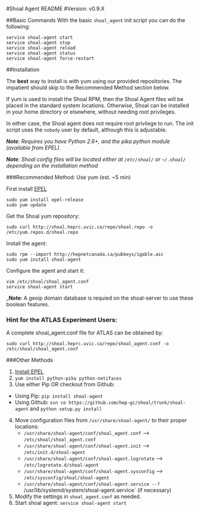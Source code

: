 #Shoal Agent README
#Version: v0.9.X

##Basic Commands
With the basic `shoal_agent` init script you can do the following:

```
service shoal-agent start
service shoal-agent stop
service shoal-agent reload 
service shoal-agent status
service shoal-agent force-restart
```

##Installation

The **best** way to install is with yum using our provided repositories. The impatient should skip to the Recommended Method section below.

If yum is used to install the Shoal RPM, then the Shoal Agent files will be placed in the standard system locations.
Otherwise, Shoal can be installed in your home directory or elsewhere, without needing root privileges.

In either case, the Shoal agent does not require root privilege to run. The init script uses the `nobody` user by default, although this is adjustable.

 _**Note**: Requires you have Python 2.6+, and the pika python module (available from EPEL)._

_**Note**: Shoal config files will be located either at `/etc/shoal/` or `~/.shoal/` depending on the installation method_

###Recommended Method: Use yum (est. ~5 min)

First install [EPEL](http://fedoraproject.org/wiki/EPEL) 

    sudo yum install epel-release
    sudo yum update

Get the Shoal yum repository:

    sudo curl http://shoal.heprc.uvic.ca/repo/shoal.repo -o /etc/yum.repos.d/shoal.repo
   
Install the agent:

    sudo rpm --import http://hepnetcanada.ca/pubkeys/igable.asc
    sudo yum install shoal-agent

Configure the agent and start it:

    vim /etc/shoal/shoal_agent.conf
    service shoal-agent start


 _**Note**: A geoip domain database is requied on the shoal-server to use these boolean features.


### Hint for the ATLAS Experiment Users:

A complete shoal_agent.conf file for ATLAS can be obtained by:

    sudo curl http://shoal.heprc.uvic.ca/repo/shoal_agent.conf -o /etc/shoal/shoal_agent.conf


###Other Methods
1. [Install EPEL](http://fedoraproject.org/wiki/EPEL)
2. `yum install python-pika python-netifaces`
3. Use either Pip OR checkout from Github:
 - Using Pip: `pip install shoal-agent` 
 - Using Github: `svn co https://github.com/hep-gc/shoal/trunk/shoal-agent` and `python setup.py install`
4. Move configuration files from `/usr/share/shoal-agent/` to their proper locations:
	- `/usr/share/shoal-agent/conf/shoal_agent.conf` --> `/etc/shoal/shoal_agent.conf`
	- `/usr/share/shoal-agent/conf/shoal-agent.init` --> `/etc/init.d/shoal-agent`
	- `/usr/share/shoal-agent/conf/shoal-agent.logrotate` --> `/etc/logrotate.d/shoal-agent`
	- `/usr/share/shoal-agent/conf/shoal-agent.sysconfig` --> `/etc/sysconfig/shoal/shoal-agent`
	- `/usr/share/shoal-agent/conf/shoal-agent.service --? `/usr/lib/systemd/system/shoal-agent.service` (if necessary)
5. Modify the settings in `shoal_agent.conf` as needed.
6. Start shoal agent: `service shoal-agent start`

